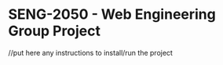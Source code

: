# SENG-2050 - Web Engineering Group Project

//put here any instructions to install/run the project

